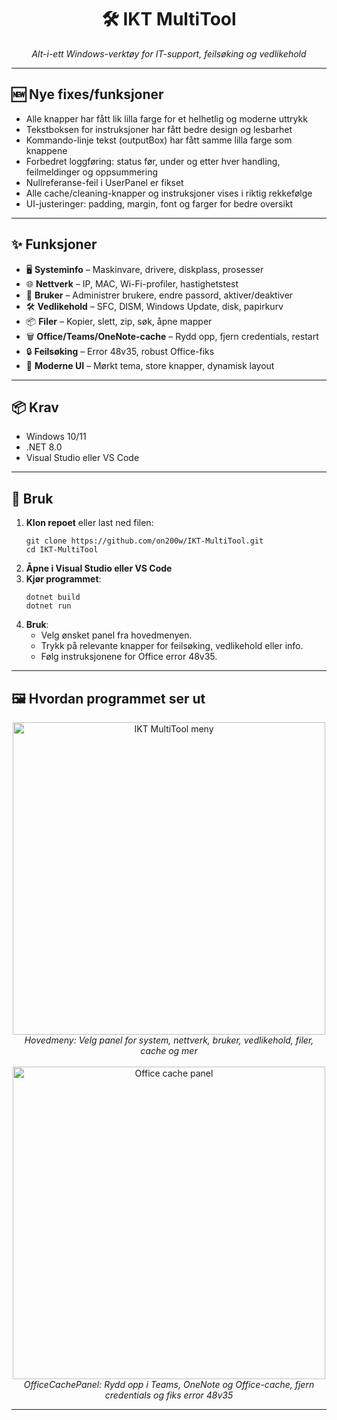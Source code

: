 <h1 align="center">🛠️ IKT MultiTool</h1>

<p align="center">
  <em>Alt-i-ett Windows-verktøy for IT-support, feilsøking og vedlikehold</em>
</p>

<hr>

<h2>🆕 Nye fixes/funksjoner</h2>
<ul>
  <li>Alle knapper har fått lik lilla farge for et helhetlig og moderne uttrykk</li>
  <li>Tekstboksen for instruksjoner har fått bedre design og lesbarhet</li>
  <li>Kommando-linje tekst (outputBox) har fått samme lilla farge som knappene</li>
  <li>Forbedret loggføring: status før, under og etter hver handling, feilmeldinger og oppsummering</li>
  <li>Nullreferanse-feil i UserPanel er fikset</li>
  <li>Alle cache/cleaning-knapper og instruksjoner vises i riktig rekkefølge</li>
  <li>UI-justeringer: padding, margin, font og farger for bedre oversikt</li>
</ul>

<hr>

<h2>✨ Funksjoner</h2>
<ul>
  <li>🖥️ <strong>Systeminfo</strong> – Maskinvare, drivere, diskplass, prosesser</li>
  <li>🌐 <strong>Nettverk</strong> – IP, MAC, Wi-Fi-profiler, hastighetstest</li>
  <li>👤 <strong>Bruker</strong> – Administrer brukere, endre passord, aktiver/deaktiver</li>
  <li>🛠️ <strong>Vedlikehold</strong> – SFC, DISM, Windows Update, disk, papirkurv</li>
  <li>📦 <strong>Filer</strong> – Kopier, slett, zip, søk, åpne mapper</li>
  <li>🗑️ <strong>Office/Teams/OneNote-cache</strong> – Rydd opp, fjern credentials, restart</li>
  <li>🔒 <strong>Feilsøking</strong> – Error 48v35, robust Office-fiks</li>
  <li>🎨 <strong>Moderne UI</strong> – Mørkt tema, store knapper, dynamisk layout</li>
</ul>

<hr>

<h2>📦 Krav</h2>
<ul>
  <li>Windows 10/11</li>
  <li>.NET 8.0</li>
  <li>Visual Studio eller VS Code</li>
</ul>

<hr>

<h2>🚀 Bruk</h2>
<ol>
  <li><strong>Klon repoet</strong> eller last ned filen:
    <pre><code>git clone https://github.com/on200w/IKT-MultiTool.git
cd IKT-MultiTool</code></pre>
  </li>
  <li><strong>Åpne i Visual Studio eller VS Code</strong></li>
  <li><strong>Kjør programmet</strong>:
    <pre><code>dotnet build
dotnet run</code></pre>
  </li>
  <li><strong>Bruk</strong>:
    <ul>
      <li>Velg ønsket panel fra hovedmenyen.</li>
      <li>Trykk på relevante knapper for feilsøking, vedlikehold eller info.</li>
      <li>Følg instruksjonene for Office error 48v35.</li>
    </ul>
  </li>
</ol>

<hr>

<h2>🖼 Hvordan programmet ser ut</h2>
<p align="center">
  <img src="https://i.postimg.cc/8kKF4768/image.png" alt="IKT MultiTool meny" width="500"><br>
  <em>Hovedmeny: Velg panel for system, nettverk, bruker, vedlikehold, filer, cache og mer</em>
  <br><br>
  <img src="https://i.postimg.cc/2y3srcGx/image.png" alt="Office cache panel" width="500"><br>
  <em>OfficeCachePanel: Rydd opp i Teams, OneNote og Office-cache, fjern credentials og fiks error 48v35</em>
</p>

<hr>
